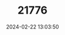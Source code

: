 ---
title: "21776"
category: "Thomasomys gracilis"
draft: false
date: 2024-02-22 13:03:50
languages:
  English: ["Slender Oldfield Mouse"]
---